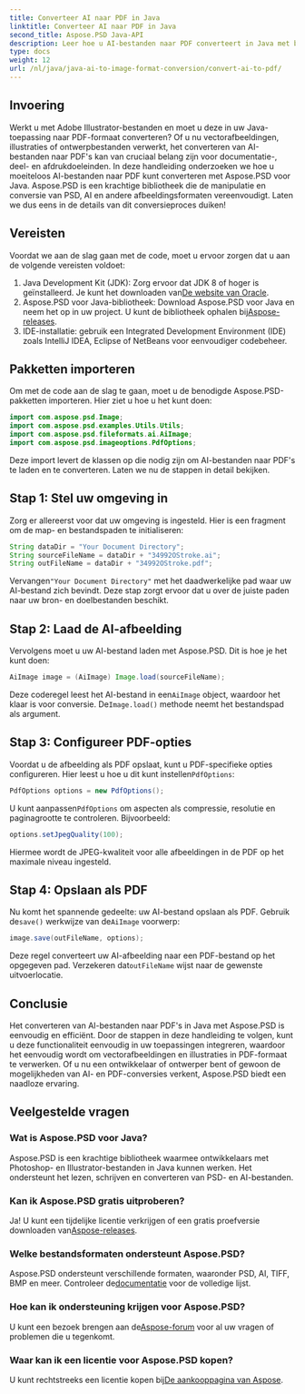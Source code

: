 ```yaml
---
title: Converteer AI naar PDF in Java
linktitle: Converteer AI naar PDF in Java
second_title: Aspose.PSD Java-API
description: Leer hoe u AI-bestanden naar PDF converteert in Java met behulp van Aspose.PSD. Volg onze gedetailleerde, stapsgewijze handleiding om uw bestandsconversies efficiënt te beheren.
type: docs
weight: 12
url: /nl/java/java-ai-to-image-format-conversion/convert-ai-to-pdf/
---
```

## Invoering
Werkt u met Adobe Illustrator-bestanden en moet u deze in uw Java-toepassing naar PDF-formaat converteren? Of u nu vectorafbeeldingen, illustraties of ontwerpbestanden verwerkt, het converteren van AI-bestanden naar PDF's kan van cruciaal belang zijn voor documentatie-, deel- en afdrukdoeleinden. In deze handleiding onderzoeken we hoe u moeiteloos AI-bestanden naar PDF kunt converteren met Aspose.PSD voor Java. Aspose.PSD is een krachtige bibliotheek die de manipulatie en conversie van PSD, AI en andere afbeeldingsformaten vereenvoudigt. Laten we dus eens in de details van dit conversieproces duiken!
## Vereisten
Voordat we aan de slag gaan met de code, moet u ervoor zorgen dat u aan de volgende vereisten voldoet:
1.  Java Development Kit (JDK): Zorg ervoor dat JDK 8 of hoger is geïnstalleerd. Je kunt het downloaden van[De website van Oracle](https://www.oracle.com/java/technologies/javase-downloads.html).
2.  Aspose.PSD voor Java-bibliotheek: Download Aspose.PSD voor Java en neem het op in uw project. U kunt de bibliotheek ophalen bij[Aspose-releases](https://releases.aspose.com/psd/java/).
3. IDE-installatie: gebruik een Integrated Development Environment (IDE) zoals IntelliJ IDEA, Eclipse of NetBeans voor eenvoudiger codebeheer.
## Pakketten importeren
Om met de code aan de slag te gaan, moet u de benodigde Aspose.PSD-pakketten importeren. Hier ziet u hoe u het kunt doen:
```java
import com.aspose.psd.Image;
import com.aspose.psd.examples.Utils.Utils;
import com.aspose.psd.fileformats.ai.AiImage;
import com.aspose.psd.imageoptions.PdfOptions;
```
Deze import levert de klassen op die nodig zijn om AI-bestanden naar PDF's te laden en te converteren. Laten we nu de stappen in detail bekijken.

## Stap 1: Stel uw omgeving in
Zorg er allereerst voor dat uw omgeving is ingesteld. Hier is een fragment om de map- en bestandspaden te initialiseren:
```java
String dataDir = "Your Document Directory"; 
String sourceFileName = dataDir + "34992OStroke.ai";
String outFileName = dataDir + "34992OStroke.pdf";
```
 Vervangen`"Your Document Directory"` met het daadwerkelijke pad waar uw AI-bestand zich bevindt. Deze stap zorgt ervoor dat u over de juiste paden naar uw bron- en doelbestanden beschikt.
## Stap 2: Laad de AI-afbeelding
Vervolgens moet u uw AI-bestand laden met Aspose.PSD. Dit is hoe je het kunt doen:
```java
AiImage image = (AiImage) Image.load(sourceFileName);
```
 Deze coderegel leest het AI-bestand in een`AiImage` object, waardoor het klaar is voor conversie. De`Image.load()` methode neemt het bestandspad als argument.
## Stap 3: Configureer PDF-opties
Voordat u de afbeelding als PDF opslaat, kunt u PDF-specifieke opties configureren. Hier leest u hoe u dit kunt instellen`PdfOptions`:
```java
PdfOptions options = new PdfOptions();
```
 U kunt aanpassen`PdfOptions` om aspecten als compressie, resolutie en paginagrootte te controleren. Bijvoorbeeld:
```java
options.setJpegQuality(100);
```
Hiermee wordt de JPEG-kwaliteit voor alle afbeeldingen in de PDF op het maximale niveau ingesteld.
## Stap 4: Opslaan als PDF
 Nu komt het spannende gedeelte: uw AI-bestand opslaan als PDF. Gebruik de`save()` werkwijze van de`AiImage` voorwerp:
```java
image.save(outFileName, options);
```
 Deze regel converteert uw AI-afbeelding naar een PDF-bestand op het opgegeven pad. Verzekeren dat`outFileName` wijst naar de gewenste uitvoerlocatie.

## Conclusie
Het converteren van AI-bestanden naar PDF's in Java met Aspose.PSD is eenvoudig en efficiënt. Door de stappen in deze handleiding te volgen, kunt u deze functionaliteit eenvoudig in uw toepassingen integreren, waardoor het eenvoudig wordt om vectorafbeeldingen en illustraties in PDF-formaat te verwerken. Of u nu een ontwikkelaar of ontwerper bent of gewoon de mogelijkheden van AI- en PDF-conversies verkent, Aspose.PSD biedt een naadloze ervaring.
## Veelgestelde vragen
### Wat is Aspose.PSD voor Java?
Aspose.PSD is een krachtige bibliotheek waarmee ontwikkelaars met Photoshop- en Illustrator-bestanden in Java kunnen werken. Het ondersteunt het lezen, schrijven en converteren van PSD- en AI-bestanden.
### Kan ik Aspose.PSD gratis uitproberen?
 Ja! U kunt een tijdelijke licentie verkrijgen of een gratis proefversie downloaden van[Aspose-releases](https://releases.aspose.com/psd/java/).
### Welke bestandsformaten ondersteunt Aspose.PSD?
 Aspose.PSD ondersteunt verschillende formaten, waaronder PSD, AI, TIFF, BMP en meer. Controleer de[documentatie](https://reference.aspose.com/psd/java/) voor de volledige lijst.
### Hoe kan ik ondersteuning krijgen voor Aspose.PSD?
 U kunt een bezoek brengen aan de[Aspose-forum](https://forum.aspose.com/c/psd/34) voor al uw vragen of problemen die u tegenkomt.
### Waar kan ik een licentie voor Aspose.PSD kopen?
 U kunt rechtstreeks een licentie kopen bij[De aankooppagina van Aspose](https://purchase.aspose.com/buy).